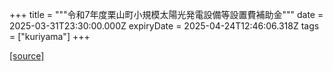 +++
title = """令和7年度栗山町小規模太陽光発電設備等設置費補助金"""
date = 2025-03-31T23:30:00.000Z
expiryDate = 2025-04-24T12:46:06.318Z
tags = ["kuriyama"]
+++


[[source]](https://www.town.kuriyama.hokkaido.jp/site/-/22257.html)
